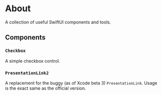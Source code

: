 # About

A collection of useful SwiftUI components and tools.

## Components

### `Checkbox`

A simple checkbox control.

### `PresentationLink2`

A replacement for the buggy (as of Xcode beta 3) `PresentationLink`. Usage is the exact same as the official version.